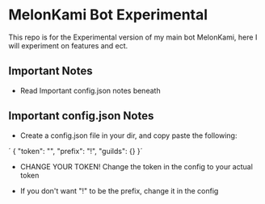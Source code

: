 # MelonKami Bot Experimental

This repo is for the Experimental version of my main bot MelonKami, here I will experiment on features and ect.

## Important Notes

* Read Important config.json notes beneath

## Important config.json Notes

* Create a config.json file in your dir, and copy paste the following: 

´
{
  "token": "",
  "prefix": "!",
  "guilds": {}
  }´
  
* CHANGE YOUR TOKEN! Change the token in the config to your actual token

* If you don't want "!" to be the prefix, change it in the config